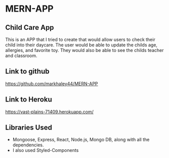 # MERN-APP

## Child Care App
This is an APP that I tried to create that would allow users to check their child into their daycare. 
The user would be able to update the childs age, allergies, and favorite toy. They would also be able to see the childs teacher and classroom.


## Link to github 
https://github.com/markhaley44/MERN-APP

## Link to Heroku
https://vast-plains-71409.herokuapp.com/


## Libraries Used

* Mongoose, Express, React, Node.js, Mongo DB, along with all the dependencies.
* I also used Styled-Components